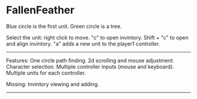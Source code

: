 FallenFeather
=============

Blue circle is the first unit.
Green circle is a tree.

Select the unit:
right click to move.
"c" to open invintory.
Shift + "c" to open and align invintory.
"a" adds a new unit to the player1 controller.


************

Features:
One circle path finding.
2d scrolling and mouse adjustment.
Character selection.
Multiple controller inputs (mouse and keyboard).
Multiple units for each controller.

Missing:
Invintory viewing and adding.

************








